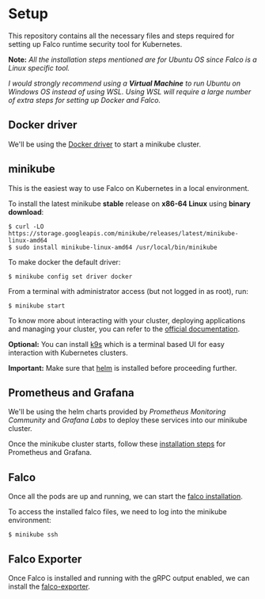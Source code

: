# Setup
This repository contains all the necessary files and steps required for setting up Falco runtime security tool for Kubernetes. 

**Note:** *All the installation steps mentioned are for Ubuntu OS since Falco is a Linux specific tool.*

*I would strongly recommend using a **Virtual Machine** to run Ubuntu on Windows OS instead of using WSL. Using WSL will require a large number of extra steps for setting up Docker and Falco.*

## Docker driver
We'll be using the <a href="prerequisites\docker.md">Docker driver</a> to start a minikube cluster. 

## minikube
This is the easiest way to use Falco on Kubernetes in a local environment.  

To install the latest minikube **stable** release on **x86-64 Linux** using **binary download**:
```
$ curl -LO https://storage.googleapis.com/minikube/releases/latest/minikube-linux-amd64
$ sudo install minikube-linux-amd64 /usr/local/bin/minikube
```
To make docker the default driver:
```
$ minikube config set driver docker
```
From a terminal with administrator access (but not logged in as root), run:
```
$ minikube start
```

To know more about interacting with your cluster, deploying applications and managing your cluster, you can refer to the <a href="https://minikube.sigs.k8s.io/docs/start/">official documentation</a>.

**Optional:** You can install <a href="https://k9scli.io/topics/install/">k9s</a> which is a terminal based UI for easy interaction with Kubernetes clusters.

**Important:** Make sure that <a href="https://helm.sh/">helm</a> is installed before proceeding further.

## Prometheus and Grafana
We'll be using the helm charts provided by *Prometheus Monitoring Community* and *Grafana Labs* to deploy these services into our minikube cluster.

Once the minikube cluster starts, follow these <a href="prerequisites\prometheus-grafana.md">installation steps</a> for Prometheus and Grafana.

## Falco
Once all the pods are up and running, we can start the <a href="falco.md">falco installation</a>.

To access the installed falco files, we need to log into the minikube environment:
```
$ minikube ssh
```

## Falco Exporter
Once Falco is installed and running with the gRPC output enabled, we can install the <a href="falco-exporter.md">falco-exporter</a>.